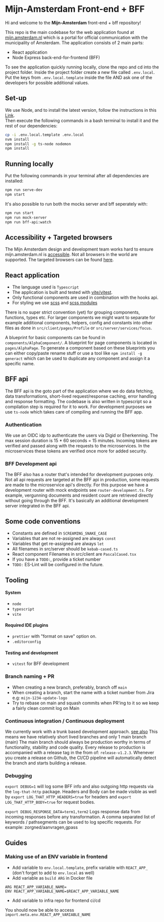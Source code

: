 # Mijn-Amsterdam Front-end + BFF

Hi and welcome to the **Mijn-Amsterdam** front-end + bff repository!

This repo is the main codebase for the web application found at [mijn.amsterdam.nl](https://mijn.amsterdam.nl) which
is a portal for official communication with the municipality of Amsterdam. The application consists of 2 main parts:

- React application
- Node Express back-end-for-frontend (BFF)

To see the application quickly running locally, clone the repo and cd into the project folder. Inside the project folder create a new file called `.env.local`. Put the keys from `.env.local.template` inside the file AND ask one of the developers for possible additional values.

## Set-up

We use Node, and to install the latest version, follow the instructions in this [Link](https://github.com/nvm-sh/nvm?tab=readme-ov-file#installing-and-updating).<br>
Then execute the following commands in a bash terminal to install it and the rest of our dependencies:

```bash
cp -i .env.local.template .env.local
nvm install
npm install -g ts-node nodemon
npm install
```

## Running locally

Put the following commands in your terminal after all dependencies are installed:

```bash
npm run serve-dev
npm start
```

It's also possible to run both the mocks server and bff seperately with:

```bash
npm run start
npm run mock-server
npm run bff-api:watch
```

## Accessibility + Targeted browsers

The Mijn Amsterdam design and development team works hard to ensure mijn.amsterdam.nl is [accessible](https://mijn.amsterdam.nl/toegankelijkheidsverklaring).
Not all browsers in the world are supported. The targeted browsers can be found [here](https://github.com/Amsterdam/mijn-amsterdam-frontend/blob/main/package.json#L34).

## React application

- The language used is `Typescript`
- The application is built and tested with [vite/vitest](https://vitejs.dev/).
- Only functional components are used in combination with the hooks api.
- For styling we use [scss](https://create-react-app.dev/docs/adding-a-sass-stylesheet) and [scss modules](https://create-react-app.dev/docs/adding-a-css-modules-stylesheet)

There is no super strict convention (yet) for grouping components, functions, types etc. For larger components we might want to separate for example additional components, helpers, config and constants
into other files as done in `src/client/pages/Profile` or `src/server/services/focus`.

A blueprint for basic components can be found in `components/AlphaComponent/`. A blueprint for page components is located in `pages/AlphaPage`.
To generate a component based on these blueprints you can either copy/paste rename stuff or use a tool like `npm install -g generact` which can
be used to duplicate any component and assign it a specific name.

## BFF api

The BFF api is the goto part of the application where we do data fetching, data transformations, short-lived request/response caching, error handling and response formatting.
The codebase is also written in typescript so a compilation step is required for it to work. For development purposes we use `ts-node` which takes care of compiling and running the BFF app.

### Authentication

We use an OIDC idp to authenticate the users via Digid or Eherkenning. The max session duration is 15 \* 60 seconds = 15 minutes. Incoming tokens are verified and passed along with the requests to the microservices.
In the microservices these tokens are verified once more for added security.

### BFF Development api

The BFF also has a router that's intended for development purposes only. Not all api requests are targeted at the BFF api in production, some requests are made to the microservice api's directly.
For this purpose we have a development router with mock endpoints see `router-development.ts`. For example, vergunning documents and resident count are retrieved directly without going through the BFF.
It's basically an additional development server integrated in the BFF api.

## Some code conventions

- Constants are defined in `SCREAMING_SNAKE_CASE`
- Variables that are not re-assigned are always `const`
- Variables that get re-assigned are always `let`
- All filenames in src/server should be `kebab-cased.ts`
- React component Filenames in src/client are `PascalCased.tsx`
- If you have a `TODO:`, provide  a ticket number
- `TODO:` ES-Lint will be configured in the future.

## Tooling

#### System

- `node`
- `typescript`
- `vite`

#### Required IDE plugins

- `prettier` with "format on save" option on.
- `.editorconfig`

#### Testing and development

- `vitest` for BFF development

### Branch naming + PR

- When creating a new branch, preferably, branch off `main`
- When creating a branch, start the name with a ticket number from Jira e.g: `mijn-1234-update-logo`
- Try to rebase on main and squash commits when PR'ing to it so we keep a fairly clean commit log on Main

### Continuous integration / Continuous deployment

We currently work with a trunk based development approach. [see also](https://trunkbaseddevelopment.com) This means we have relatively short lived branches and only 1 main branch (main)
The main branch should always be production worthy in terms of functionality, stability and code quality.
Every release to production is accompanied with a release tag in the from of: `release-v1.2.3`. Whenever you create a release on Github, the CI/CD pipeline will automatically detect the branch and starts building a release.

### Debugging
`export DEBUG=1` will log some BFF info and also outgoing http requests via the `log-that-http` package. Headers and Body can be made visible as well by `export LOG_THAT_HTTP_HEADERS=true` for headers and `export LOG_THAT_HTTP_BODY=true` for request bodies.

`export DEBUG_RESPONSE_DATA=term1,term2` Logs response data from incoming responses before any transformation.
A comma separated list of keywords / pathsegments can be used to log specific requests. For example: zorgned/aanvragen,gpass

## Guides

### Making use of an ENV variable in frontend

- Add variable to `env.local.template`, prefix variable with `REACT_APP_` (don't forget to add to `env.local` as well)
- Add variable as `build ARG` in Docker file 
```
ARG REACT_APP_VARIABLE_NAME=
ENV REACT_APP_VARIABLE_NAME=$REACT_APP_VARIABLE_NAME
```
- Add variable to infra repo for frontend ci/cd

You should now be able to access `import.meta.env.REACT_APP_VARIABLE_NAME`
